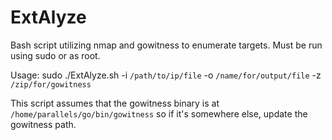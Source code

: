 # ExtAlyze
Bash script utilizing nmap and gowitness to enumerate targets. Must be run using sudo or as root.

Usage: sudo ./ExtAlyze.sh -i `/path/to/ip/file` -o `/name/for/output/file` -z `/zip/for/gowitness`

This script assumes that the gowitness binary is at `/home/parallels/go/bin/gowitness` so if it's somewhere else, update the gowitness path.
